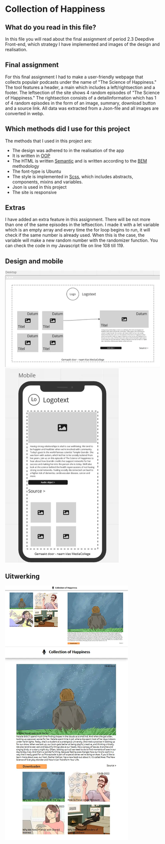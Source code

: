 # Collection of Happiness

## What do you read in this file?
In this file you will read about the final assignment of period 2.3 Deepdive Front-end,
which strategy I have implemented and images of the design and realisation. 

## Final assignment
For this final assignment I had to make a user-friendly webpage that collects
populair podcasts under the name of "The Science of Happiness." The tool features
a header, a main which includes a left/rightsection and a footer. The leftsection
of the site shows 4 random episodes of "The Science of Happiness." The rightsection
consists of a detailinformation which has 1 of 4 random episodes in the 
form of an image, summary, download button and a source link. All data was
extracted from a Json-file and all images are converted in webp.

## Which methods did I use for this project
The methods that I used in this project are:
- The design was adhered to in the realisation of the app
- It is written in [OOP](https://developer.mozilla.org/en-US/docs/Learn/JavaScript/Objects/Classes_in_JavaScript)
- The HTML is written [Semantic](https://www.w3schools.com/html/html5_semantic_elements.asp) and is written according to the [BEM](https://getbem.com/introduction/) methodology
- The font-type is Ubuntu
- The style is implemented in [Scss](https://sass-lang.com/), which includes abstracts, components, mixins and variables.
- Json is used in this project
- The site is responsive

## Extras 
I have added an extra feature in this assignment. There will be not more than one of the same episodes in the leftsection. I made it with a let variable which is an empty array and every time the for loop begins to run, it will check if the same number is already used. When this is the case, the variable will make a new random number with the randomizer function. You can check the code in my Javascript file on line 108 till 119.

## Design and mobile
![Desktop](img/designDesktop.webp) ![Mobile](img/designMobile.webp)

## Uitwerking
![Desktop](img/uitwerking.webp) ![Mobile](img/uitwerkingMobile.webp)
